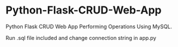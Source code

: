 # Python-Flask-CRUD-Web-App
Python Flask CRUD Web App Performing Operations Using MySQL.

Run .sql file included and change connection string in app.py

